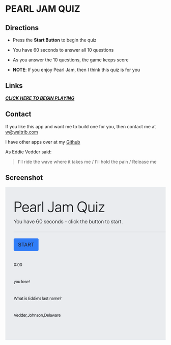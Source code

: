 # PEARL JAM QUIZ

## Directions
- Press the **Start Button** to begin the quiz
- You have 60 seconds to answer all 10 questions
- As you answer the 10 questions, the game keeps score



- **NOTE**: If you enjoy Pearl Jam, then I think this quiz is for you

## Links
[***CLICK HERE TO BEGIN PLAYING***](https://waltribeiro.github.io/pearl-jam-quiz/)

## Contact
If you like this app and want me to build one for you, then contact me at w@waltrib.com

I have other apps over at my [Github](http://git.waltrib.com)

As Eddie Vedder said:

> I'll ride the wave where it takes me / I'll hold the pain / Release me



## Screenshot
[![Start Playing](Assets/screenshot.png)](https://waltribeiro.github.io/pearl-jam-quiz/)